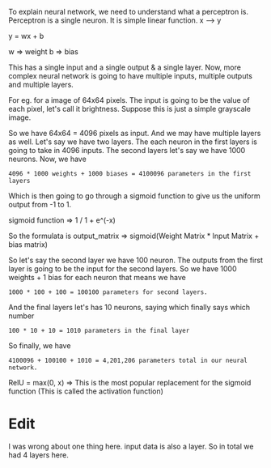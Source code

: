 To explain neural network, we need to understand what a perceptron is.
Perceptron is a single neuron. It is simple linear function.
x --> y

y = wx + b

w => weight
b => bias

This has a single input and a single output & a single layer.
Now, more complex neural network is going to have multiple inputs, multiple outputs
and multiple layers.

For eg. for a image of 64x64 pixels. The input is going to be the value of each
pixel, let's call it brightness. Suppose this is just a simple grayscale image.

So we have 64x64 = 4096 pixels as input. And we may have multiple layers as well.
Let's say we have two layers. The each neuron in the first layers is going to
take in 4096 inputs. The second layers let's say we have 1000 neurons. Now,
we have

`4096 * 1000 weights + 1000 biases = 4100096 parameters in the first layers`

Which is then going to go through a sigmoid function to give us the uniform
output from -1 to 1.

sigmoid function => 1 / 1 + e^(-x)

So the formulata is output_matrix => sigmoid(Weight Matrix * Input Matrix + bias matrix)

So let's say the second layer we have 100 neuron.
The outputs from the first layer is going to be the input for the second layers.
So we have 1000 weights + 1 bias for each neuron that means we have

`1000 * 100 + 100 = 100100 parameters for second layers.`

And the final layers let's has 10 neurons, saying which finally says which number

`100 * 10 + 10 = 1010 parameters in the final layer` 

So finally, we have 

`4100096 + 100100 + 1010 = 4,201,206 parameters total in our neural network.`


RelU = max(0, x) => This is the most popular replacement for the sigmoid function (This is called the activation function)


# Edit
I was wrong about one thing here. input data is also a layer. So in total we had 4 layers here.
